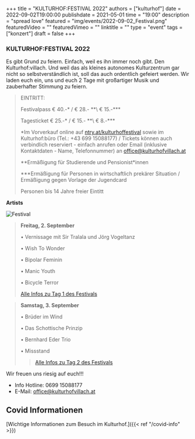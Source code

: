+++
title = "KULTURHOF:FESTIVAL 2022"
authors = ["kulturhof"]
date = 2022-09-02T19:00:00
publishdate = 2021-05-01
time = "19:00"
description = "spread love"
featured = "img/events/2022-09-02_Festival.png"
featuredVideo = ""
featuredVimeo = ""
linktitle = ""
type = "event"
tags = ["konzert"]
draft = false
+++

### KULTURHOF:FESTIVAL 2022

Es gibt Grund zu feiern. Einfach, weil es ihn immer noch gibt. Den Kulturhof:villach. Und weil das als kleines autonomes Kulturzentrum gar nicht so selbstverständlich ist, soll das auch ordentlich gefeiert werden. Wir laden euch ein, uns und euch 2 Tage mit großartiger Musik und zauberhafter Stimmung zu feiern.   


> EINTRITT: 
>
> Festivalpass € 40.-\* / € 28.- \*\*\ € 15.-\*\*\*
>
> Tagesticket € 25.-\* / € 15.- \*\*\ € 8.-\*\*\*
>
> \*Im Vorverkauf online auf [ntry.at/kulturhoffestival](https://ntry.at/kulturhoffestival) sowie im Kulturhof:büro (Tel.: +43 699 15088177) / Tickets können auch verbindlich reserviert - einfach anrufen oder Email (inklusive Kontaktdaten - Name, Telefonnummer) an office@kulturhofvillach.at
> 
> \*\*Ermäßigung für Studierende und Pensionist\*innen
>
> \*\*\*Ermäßigung für Personen in wirtschaftlich prekärer Situation / Ermäßigung gegen Vorlage der Jugendcard
>
> Personen bis 14 Jahre freier Eintitt


**Artists**

![Festival](/img/events/2022-09-03_Festival.jpg)

> **Freitag, 2. September**
> 
>• Vernissage mit Sir Tralala und Jörg Vogeltanz
> 
>• Wish To Wonder
> 
>• Bipolar Feminin
> 
>• Manic Youth
> 
>• Bicycle Terror
>
>[Alle Infos zu Tag 1 des Festivals](https://kulturhofvillach.at/events/2022/2022-09-02_festival_tag1/)

> **Samstag, 3. September**
> 
>• Brüder im Wind
> 
>• Das Schottische Prinzip
> 
>• Bernhard Eder Trio
> 
>• Missstand
> 
> >[Alle Infos zu Tag 2 des Festivals](https://kulturhofvillach.at/events/2022/2022-09-03_festival_tag2/)


Wir freuen uns riesig auf euch!!! 


- Info Hotline: 0699 15088177 
- E-Mail: office@kulturhofvillach.at

## Covid Informationen

[Wichtige Informationen zum Besuch im Kulturhof.]({{< ref "/covid-info" >}})
